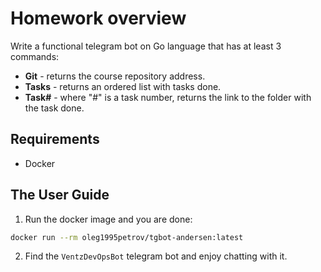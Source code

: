 # Homework overview

Write a functional telegram bot on Go language that has at least 3 commands:  
  * **Git** - returns the course repository address.
  * **Tasks** - returns an ordered list with tasks done.
  * **Task#** - where "#" is a task number, returns the link to the folder with the task done.

## Requirements

* Docker

## The User Guide

1. Run the docker image and you are done:

  ```bash
  docker run --rm oleg1995petrov/tgbot-andersen:latest
  ```

2. Find the `VentzDevOpsBot` telegram bot and enjoy chatting with it.
